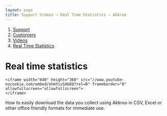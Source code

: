 ```yaml
---
layout: page
title: Support Videos – Real Time Statistics – Akkroo
---
```


<ol itemprop="breadcrumb">
<li><a href="/">Support</a></li>
<li><a href="/customers">Customers</a></li>
<li><a href="/customers/videos">Videos</a></li>
<li><a href="/customers/real-time-statistics.html">Real Time Statistics</a></li>
</ol>

# Real time statistics

<div class="video-wrapper">
	
	<iframe width="640" height="360" src="//www.youtube-nocookie.com/embed/ohmYivSAbEQ?rel=0" frameborder="0" allowfullscreen="allowfullscreen">
	</iframe>

</div>

<p>How to easily download the data you collect using Akkroo in CSV, Excel or other office friendly formats for immediate use.</p>
